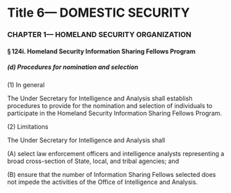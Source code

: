 
# Title 6— DOMESTIC SECURITY
### CHAPTER 1— HOMELAND SECURITY ORGANIZATION
#### § 124i. Homeland Security Information Sharing Fellows Program
##### (d) Procedures for nomination and selection

(1) In general

The Under Secretary for Intelligence and Analysis shall establish procedures to provide for the nomination and selection of individuals to participate in the Homeland Security Information Sharing Fellows Program.

(2) Limitations

The Under Secretary for Intelligence and Analysis shall

(A) select law enforcement officers and intelligence analysts representing a broad cross-section of State, local, and tribal agencies; and

(B) ensure that the number of Information Sharing Fellows selected does not impede the activities of the Office of Intelligence and Analysis.
